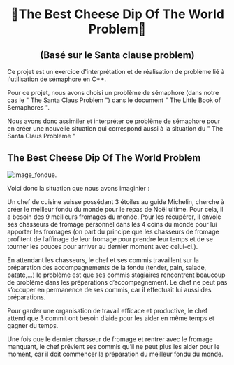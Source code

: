 <h1 align="center">🧀The Best Cheese Dip Of The World Problem🧀</h1> 
<h2 align="center">(Basé sur le Santa clause problem)</h2>
Ce projet est un exercice d'interprétation et de réalisation de problème lié à l'utilisation de sémaphore en C++.

Pour ce projet, nous avons choisi un problème de sémaphore (dans notre cas le " The Santa Claus Problem ") dans le document " The Little Book of Semaphores ".

Nous avons donc assimiler et interpréter ce problème de sémaphore pour en créer une nouvelle situation qui correspond aussi à la situation du " The Santa Claus Probleme "



## The Best Cheese Dip Of The World Problem  

![image_fondue]( https://upload.wikimedia.org/wikipedia/commons/d/d8/Swiss_fondue.jpg "Titre de l'image").

Voici donc la situation que nous avons imaginier :  

Un chef de cuisine suisse possédant 3 étoiles au guide Michelin, cherche à créer le meilleur fondu du monde pour le repas de Noël ultime. Pour cela, il a besoin des 9 meilleurs fromages du monde. Pour les récupérer, il envoie ses chasseurs de fromage personnel dans les 4 coins du monde pour lui apporter les fromages (on part du principe que les chasseurs de fromage profitent de l’affinage de leur fromage pour prendre leur temps et de se tourner les pouces pour arriver au dernier moment avec celui-ci.).

En attendant les chasseurs, le chef et ses commis travaillent sur la préparation des accompagnements de la fondu (tender, pain, salade, patate,…) le problème est que ses commis stagiaires rencontrent beaucoup de problème dans les préparations d’accompagnement. Le chef ne peut pas s’occuper en permanence de ses commis, car il effectuait lui aussi des préparations.

Pour garder une organisation de travail efficace et productive, le chef attend que 3 commit ont besoin d’aide pour les aider en même temps et gagner du temps.

Une fois que le dernier chasseur de fromage et rentrer avec le fromage manquant, le chef prévient ses commis qu’il ne peut plus les aider pour le moment, car il doit commencer la préparation du meilleur fondu du monde.


